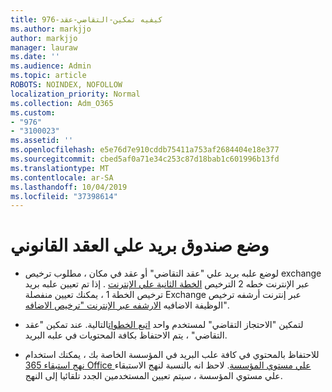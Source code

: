 ```yaml
---
title: 976-كيفيه تمكين-التقاضي-عقد
ms.author: markjjo
author: markjjo
manager: lauraw
ms.date: ''
ms.audience: Admin
ms.topic: article
ROBOTS: NOINDEX, NOFOLLOW
localization_priority: Normal
ms.collection: Adm_O365
ms.custom:
- "976"
- "3100023"
ms.assetid: ''
ms.openlocfilehash: e5e76d7e910cddb75411a753af2684404e18e377
ms.sourcegitcommit: cbed5af0a71e34c253c87d18bab1c601996b13fd
ms.translationtype: MT
ms.contentlocale: ar-SA
ms.lasthandoff: 10/04/2019
ms.locfileid: "37398614"
---
```

# <a name="place-a-mailbox-on-legal-hold"></a>وضع صندوق بريد علي العقد القانوني

- لوضع علبه بريد علي "عقد التقاضي" أو عقد في مكان ، مطلوب ترخيص exchange عبر الإنترنت خطه 2 الترخيص [الخطة الثانية علي الإنترنت](https://docs.microsoft.com/office365/servicedescriptions/office-365-platform-service-description/office-365-plan-options) . إذا تم تعيين علبه بريد ترخيص الخطة 1 ، يمكنك تعيين منفصلة Exchange عبر إنترنت أرشفه ترخيص الوظيفة الاضافيه [الارشفه عبر الإنترنت "ترخيص الاضافه](https://docs.microsoft.com/office365/servicedescriptions/exchange-online-archiving-service-description)".

- لتمكين "الاحتجاز التقاضي" لمستخدم واحد [اتبع الخطوات](https://docs.microsoft.com/office365/securitycompliance/create-a-litigation-hold)التالية. عند تمكين "عقد التقاضي" ، يتم الاحتفاظ بكافة المحتويات في علبه البريد.

- للاحتفاظ بالمحتوي في كافة علب البريد في المؤسسة الخاصة بك ، يمكنك استخدام [نهج استبقاء 365 Office علي مستوي المؤسسة](https://docs.microsoft.com/microsoft-365/compliance/retention-policies#applying-a-retention-policy-to-an-entire-organization-or-specific-locations). لاحظ انه بالنسبة لنهج الاستبقاء علي مستوي المؤسسة ، سيتم تعيين المستخدمين الجدد تلقائيا إلى النهج.
